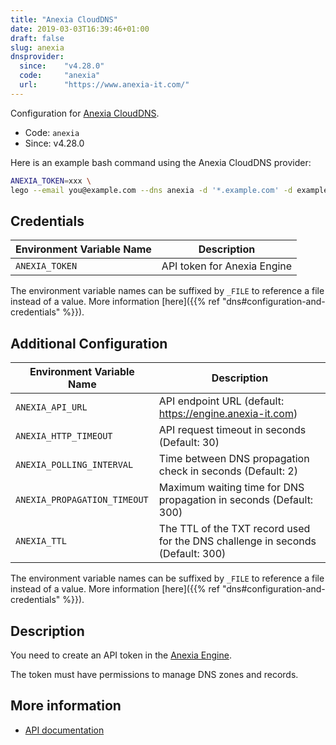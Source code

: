 ```yaml
---
title: "Anexia CloudDNS"
date: 2019-03-03T16:39:46+01:00
draft: false
slug: anexia
dnsprovider:
  since:    "v4.28.0"
  code:     "anexia"
  url:      "https://www.anexia-it.com/"
---
```


<!-- THIS DOCUMENTATION IS AUTO-GENERATED. PLEASE DO NOT EDIT. -->
<!-- providers/dns/anexia/anexia.toml -->
<!-- THIS DOCUMENTATION IS AUTO-GENERATED. PLEASE DO NOT EDIT. -->


Configuration for [Anexia CloudDNS](https://www.anexia-it.com/).


<!--more-->

- Code: `anexia`
- Since: v4.28.0


Here is an example bash command using the Anexia CloudDNS provider:

```bash
ANEXIA_TOKEN=xxx \
lego --email you@example.com --dns anexia -d '*.example.com' -d example.com run
```




## Credentials

| Environment Variable Name | Description |
|-----------------------|-------------|
| `ANEXIA_TOKEN` | API token for Anexia Engine |

The environment variable names can be suffixed by `_FILE` to reference a file instead of a value.
More information [here]({{% ref "dns#configuration-and-credentials" %}}).


## Additional Configuration

| Environment Variable Name | Description |
|--------------------------------|-------------|
| `ANEXIA_API_URL` | API endpoint URL (default: https://engine.anexia-it.com) |
| `ANEXIA_HTTP_TIMEOUT` | API request timeout in seconds (Default: 30) |
| `ANEXIA_POLLING_INTERVAL` | Time between DNS propagation check in seconds (Default: 2) |
| `ANEXIA_PROPAGATION_TIMEOUT` | Maximum waiting time for DNS propagation in seconds (Default: 300) |
| `ANEXIA_TTL` | The TTL of the TXT record used for the DNS challenge in seconds (Default: 300) |

The environment variable names can be suffixed by `_FILE` to reference a file instead of a value.
More information [here]({{% ref "dns#configuration-and-credentials" %}}).

## Description

You need to create an API token in the [Anexia Engine](https://engine.anexia-it.com/).

The token must have permissions to manage DNS zones and records.



## More information

- [API documentation](https://engine.anexia-it.com/docs/en/module/clouddns/api)

<!-- THIS DOCUMENTATION IS AUTO-GENERATED. PLEASE DO NOT EDIT. -->
<!-- providers/dns/anexia/anexia.toml -->
<!-- THIS DOCUMENTATION IS AUTO-GENERATED. PLEASE DO NOT EDIT. -->
